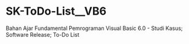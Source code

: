 # SK-ToDo-List__VB6
Bahan Ajar Fundamental Pemrograman Visual Basic 6.0 - Studi Kasus; Software Release; To-Do List
